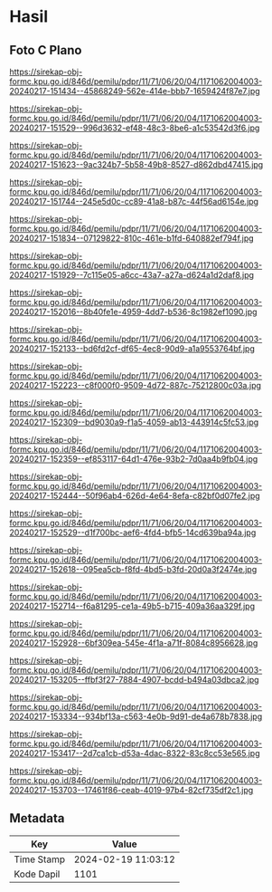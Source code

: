 # Hasil

## Foto C Plano

https://sirekap-obj-formc.kpu.go.id/846d/pemilu/pdpr/11/71/06/20/04/1171062004003-20240217-151434--45868249-562e-414e-bbb7-1659424f87e7.jpg

https://sirekap-obj-formc.kpu.go.id/846d/pemilu/pdpr/11/71/06/20/04/1171062004003-20240217-151529--996d3632-ef48-48c3-8be6-a1c53542d3f6.jpg

https://sirekap-obj-formc.kpu.go.id/846d/pemilu/pdpr/11/71/06/20/04/1171062004003-20240217-151623--9ac324b7-5b58-49b8-8527-d862dbd47415.jpg

https://sirekap-obj-formc.kpu.go.id/846d/pemilu/pdpr/11/71/06/20/04/1171062004003-20240217-151744--245e5d0c-cc89-41a8-b87c-44f56ad6154e.jpg

https://sirekap-obj-formc.kpu.go.id/846d/pemilu/pdpr/11/71/06/20/04/1171062004003-20240217-151834--07129822-810c-461e-b1fd-640882ef794f.jpg

https://sirekap-obj-formc.kpu.go.id/846d/pemilu/pdpr/11/71/06/20/04/1171062004003-20240217-151929--7c115e05-a6cc-43a7-a27a-d624a1d2daf8.jpg

https://sirekap-obj-formc.kpu.go.id/846d/pemilu/pdpr/11/71/06/20/04/1171062004003-20240217-152016--8b40fe1e-4959-4dd7-b536-8c1982ef1090.jpg

https://sirekap-obj-formc.kpu.go.id/846d/pemilu/pdpr/11/71/06/20/04/1171062004003-20240217-152133--bd6fd2cf-df65-4ec8-90d9-a1a9553764bf.jpg

https://sirekap-obj-formc.kpu.go.id/846d/pemilu/pdpr/11/71/06/20/04/1171062004003-20240217-152223--c8f000f0-9509-4d72-887c-75212800c03a.jpg

https://sirekap-obj-formc.kpu.go.id/846d/pemilu/pdpr/11/71/06/20/04/1171062004003-20240217-152309--bd9030a9-f1a5-4059-ab13-443914c5fc53.jpg

https://sirekap-obj-formc.kpu.go.id/846d/pemilu/pdpr/11/71/06/20/04/1171062004003-20240217-152359--ef853117-64d1-476e-93b2-7d0aa4b9fb04.jpg

https://sirekap-obj-formc.kpu.go.id/846d/pemilu/pdpr/11/71/06/20/04/1171062004003-20240217-152444--50f96ab4-626d-4e64-8efa-c82bf0d07fe2.jpg

https://sirekap-obj-formc.kpu.go.id/846d/pemilu/pdpr/11/71/06/20/04/1171062004003-20240217-152529--d1f700bc-aef6-4fd4-bfb5-14cd639ba94a.jpg

https://sirekap-obj-formc.kpu.go.id/846d/pemilu/pdpr/11/71/06/20/04/1171062004003-20240217-152618--095ea5cb-f8fd-4bd5-b3fd-20d0a3f2474e.jpg

https://sirekap-obj-formc.kpu.go.id/846d/pemilu/pdpr/11/71/06/20/04/1171062004003-20240217-152714--f6a81295-ce1a-49b5-b715-409a36aa329f.jpg

https://sirekap-obj-formc.kpu.go.id/846d/pemilu/pdpr/11/71/06/20/04/1171062004003-20240217-152928--6bf309ea-545e-4f1a-a71f-8084c8956628.jpg

https://sirekap-obj-formc.kpu.go.id/846d/pemilu/pdpr/11/71/06/20/04/1171062004003-20240217-153205--ffbf3f27-7884-4907-bcdd-b494a03dbca2.jpg

https://sirekap-obj-formc.kpu.go.id/846d/pemilu/pdpr/11/71/06/20/04/1171062004003-20240217-153334--934bf13a-c563-4e0b-9d91-de4a678b7838.jpg

https://sirekap-obj-formc.kpu.go.id/846d/pemilu/pdpr/11/71/06/20/04/1171062004003-20240217-153417--2d7ca1cb-d53a-4dac-8322-83c8cc53e565.jpg

https://sirekap-obj-formc.kpu.go.id/846d/pemilu/pdpr/11/71/06/20/04/1171062004003-20240217-153703--17461f86-ceab-4019-97b4-82cf735df2c1.jpg


## Metadata

| Key        | Value               |
| ---------- | ------------------- |
| Time Stamp | 2024-02-19 11:03:12 |
| Kode Dapil | 1101                |




